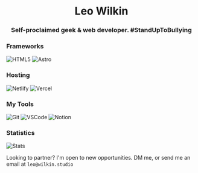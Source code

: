 <h1 align="center">Leo Wilkin</h1>

<h3 align="center">Self-proclaimed geek & web developer. #StandUpToBullying</h3>

### Frameworks
![HTML5](https://img.shields.io/badge/html5-000000?style=for-the-badge&logo=html5)
![Astro](https://img.shields.io/badge/astro-000000?style=for-the-badge&logo=astro)
### Hosting
![Netlify](https://img.shields.io/badge/Netlify-000000?style=for-the-badge&logo=netlify)
![Vercel](https://img.shields.io/badge/Vercel-000000?style=for-the-badge&logo=vercel)
### My Tools
![Git](https://img.shields.io/badge/GIT-000000?style=for-the-badge&logo=git)
![VSCode](https://img.shields.io/badge/Visual_Studio_Code-000000?style=for-the-badge&logo=visual%20studio%20code&logoColor=005BA4)
![Notion](https://img.shields.io/badge/Notion-000000?style=for-the-badge&logo=notion)
### Statistics
![Stats](https://github-readme-stats.vercel.app/api?username=leowilkin\&show_icons=true\&theme=dark#)

Looking to partner? I'm open to new opportunities. DM me, or send me an email at `leo@wilkin.studio`

